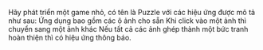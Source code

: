 Hãy phát triển một game nhỏ, có tên là Puzzle với các hiệu ứng được mô tả như sau:
Ứng dụng bao gồm các ô ảnh cho sẵn
Khi click vào một ảnh thì chuyển sang một ảnh khác
Nếu tất cả các ảnh ghép thành một bức tranh hoàn thiện thì có hiệu ứng thông báo.
